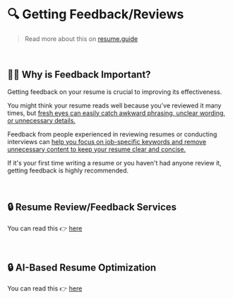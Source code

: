 # 🔍 Getting Feedback/Reviews
> Read more about this on [resume.guide](https://resume.guide/en/optimize/review/?ref=github.com)

<br />

## 🤷‍♀️ Why is Feedback Important?

Getting feedback on your resume is crucial to improving its effectiveness.

You might think your resume reads well because you've reviewed it many times, but <ins>fresh eyes can easily catch awkward phrasing, unclear wording, or unnecessary details.</ins>

Feedback from people experienced in reviewing resumes or conducting interviews can <ins>help you focus on job-specific keywords and remove unnecessary content to keep your resume clear and concise.</ins>

If it's your first time writing a resume or you haven't had anyone review it, getting feedback is highly recommended.

<br />

## 🔒 Resume Review/Feedback Services  

You can read this 👉 [here](https://www.resume.guide/en/optimize/review#-resume-reviewfeedback-services/?ref=github.com)


<br />

## 🔒 AI-Based Resume Optimization  

You can read this 👉 [here](https://www.resume.guide/en/optimize/review#-ai-based-resume-optimization/?ref=github.com)
